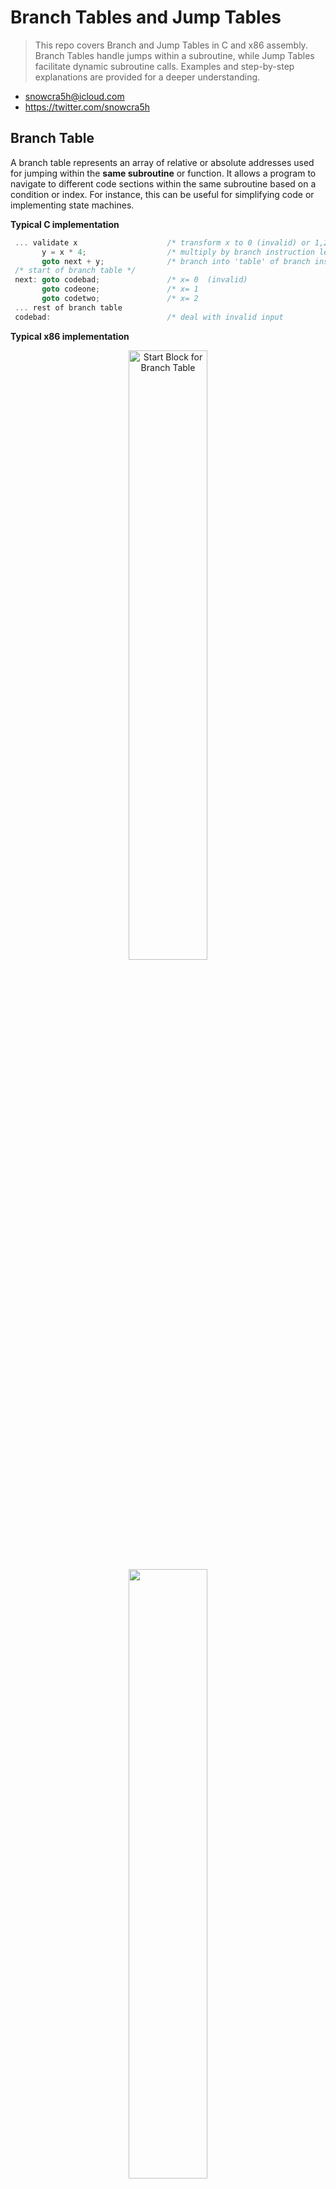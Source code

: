 # Branch Tables and Jump Tables
> This repo covers Branch and Jump Tables in C and x86 assembly. Branch Tables handle jumps within a subroutine, while Jump Tables facilitate dynamic subroutine calls. Examples and step-by-step explanations are provided for a deeper understanding.

- snowcra5h@icloud.com
- https://twitter.com/snowcra5h

## Branch Table
A branch table represents an array of relative or absolute addresses used for jumping within the **same subroutine** or function. It allows a program to navigate to different code sections within the same subroutine based on a condition or index. For instance, this can be useful for simplifying code or implementing state machines.

**Typical C implementation**
```c
 ... validate x                    /* transform x to 0 (invalid) or 1,2,3, according to value..)    */
       y = x * 4;                  /* multiply by branch instruction length (e.g. 4 )               */
       goto next + y;              /* branch into 'table' of branch instructions                    */
 /* start of branch table */
 next: goto codebad;               /* x= 0  (invalid)                                               */
       goto codeone;               /* x= 1                                                          */
       goto codetwo;               /* x= 2                                                          */
 ... rest of branch table
 codebad:                          /* deal with invalid input                                       */
```

**Typical x86 implementation**
<div align="center">
  <img src="https://user-images.githubusercontent.com/90065760/231896993-73e976ad-035e-48a2-a6c2-60c15110929f.png" alt="Start Block for Branch Table" width="50%" height="50%">
</div>

<div align="center">
  <img src="https://user-images.githubusercontent.com/90065760/231896627-0e0b9185-719c-442a-a864-77b602b70eed.png" width="50%" height="50%">
</div>

```c
.text:0056CD12
.text:0056CD12 loc_56CD12:
.text:0056CD12 mov     edx, [ebp+OPCODE]
.text:0056CD18 sub     edx, 518h       ; switch 60 cases
.text:0056CD1E mov     [ebp+OPCODE], edx
.text:0056CD24 cmp     [ebp+OPCODE], 3Bh ; Compare Two Operands
.text:0056CD2B ja      def_56CD0B      ; jumptable 0056CD0B default case, cases 1290-1295,1297-1299
.text:0056CD2B                         ; jumptable 0056CD3F default case, cases 1306-1311,1322-1327,1337-1359
.text:0056CD2B                         ; jumptable 0056CDD2 default case, cases 1368-1535
.text:0056CD2B                         ; jumptable 0056CE8B default case, cases 1800-2047
.text:0056CD2B                         ; jumptable 0056CF39 default case, cases 2314-2319
.text:0056CD2B                         ; jumptable 0056CF65 default case, cases 4106-4111
.text:0056CD2B                         ; jumptable 0056CFF4 default case, cases 4122-4175,4180-4191,4194-4207,4209-4223,4225-4239
.text:0056CD2B                         ; jumptable 0056D027 default case, cases 4362-4367,4369-4383
.text:0056CD2B                         ; jumptable 0056D079 default case, cases 4388-4399,4402-4415,4417-4431,4435-4447,4449-4607
.text:0056CD2B                         ; jumptable 0056D0A4 default case, cases 4682-4687
.text:0056CD2B                         ; jumptable 0056D0F7 default case, cases 4695-4719,4725-4751,4762-4863,4866-4895,4899-4927
.text:0056CD2B                         ; jumptable 0056D147 default case, cases 4932-4943,4946-4959,4961-4975,4981-4991
.text:0056CD2B                         ; jumptable 0056D197 default case, cases 4998-5007,5009-5119
```

**Assume**: [ebp+OPCODE] = `0x534`. 
1. `edx = 0x534`
2. `sub edx ,518h` -> `edx = 1c`
3. [ebp+OPCODE] = 0x1c
4. `0x1c < 0x3b`. Thus the jump is not taken.

**After jump not taken we follow the execution to this block**
```d
.text:0056CD31 mov     ecx, [ebp+OPCODE]
.text:0056CD37 xor     eax, eax        ; Logical Exclusive OR
.text:0056CD39 mov     al, ds:byte_575F6E[ecx]
.text:0056CD3F jmp     ds:jpt_56CD3F[eax*4] ; switch jump
```
1. `ecx = 1c`
2. `eax = 0`

3. The value at `*(&(575f6e + 1c))` is moved into the low byte of `eax` which is `al`. (Highlighted in brackets below)
```c
.text:00575F6E byte_575F6E     db      0,     1,   19h,   19h
.text:00575F6E                                         ; DATA XREF: _FXCLI_OraBR_Exec_Command+883↑r
.text:00575F6E                 db    19h,   19h,   19h,   19h ; indirect table for switch statement
.text:00575F6E                 db      2,     3,     4,     5
.text:00575F6E                 db      6,     7,     8,     9
.text:00575F6E                 db    0Ah,   0Bh,   19h,   19h
.text:00575F6E                 db    19h,   19h,   19h,   19h
.text:00575F6E                 db    0Ch,   0Dh,   0Eh,   0Fh
.text:00575F6E                 db   [10h],  11h,   12h,   13h
.text:00575F6E                 db    14h,   19h,   19h,   19h
.text:00575F6E                 db    19h,   19h,   19h,   19h
.text:00575F6E                 db    19h,   19h,   19h,   19h
.text:00575F6E                 db    19h,   19h,   19h,   19h
.text:00575F6E                 db    19h,   19h,   19h,   19h
.text:00575F6E                 db    19h,   19h,   19h,   19h
.text:00575F6E                 db    15h,   16h,   17h,   18h
```
>If we count `1c` bytes into this table we get the value `10h`. Therefore `al = 10h`

4. `al` is now used as an index to the jump table at `56cd3f`.  (`&00575F06[0 ] .. &00575F06[25]` have been added for ease of reading)
	1. We scale `eax * 4` to account for the sizes of an address in x86, which is 4 bytes. After scaling `eax = 40h`.
	2. The base value at the address of `jpt_56CD3F[0]` gives us `00575F06`, and `00575f06 + 40h = 575F46`. We can either get the value we will jump to using this address and dynamic analysis in WinDBG or continue using static analysis in IDA with our original offset of  `10h`, the entry `&00575F06[16] .text:00575F06 dd offset loc_572E27`. So the address we jump to is `572E27`.
```c
&00575F06[0 ] .text:00575F06 jpt_56CD3F      dd offset loc_56FAD9    ; DATA XREF: _FXCLI_OraBR_Exec_Command+889↑r
&00575F06[1 ] .text:00575F06                 dd offset loc_56FC21    ; jump table for switch statement
&00575F06[2 ] .text:00575F06                 dd offset loc_570E30
&00575F06[3 ] .text:00575F06                 dd offset loc_570F3C
&00575F06[4 ] .text:00575F06                 dd offset loc_571012
&00575F06[5 ] .text:00575F06                 dd offset loc_570C40
&00575F06[6 ] .text:00575F06                 dd offset loc_570612
&00575F06[7 ] .text:00575F06                 dd offset loc_56E5B3
&00575F06[8 ] .text:00575F06                 dd offset loc_5710CF
&00575F06[9 ] .text:00575F06                 dd offset loc_57117A
&00575F06[10] .text:00575F06                 dd offset loc_570D00
&00575F06[11] .text:00575F06                 dd offset loc_570CD0
&00575F06[12] .text:00575F06                 dd offset loc_572ED8
&00575F06[13] .text:00575F06                 dd offset loc_572E74
&00575F06[14] .text:00575F06                 dd offset loc_572C44
&00575F06[15] .text:00575F06                 dd offset loc_572D1C
&00575F06[16] .text:00575F06                 dd offset loc_572E27
&00575F06[17] .text:00575F06                 dd offset loc_56DFF6
&00575F06[18] .text:00575F06                 dd offset loc_56E060
&00575F06[19] .text:00575F06                 dd offset loc_572FB9
&00575F06[20] .text:00575F06                 dd offset loc_571785
&00575F06[21] .text:00575F06                 dd offset loc_56FC53
&00575F06[22] .text:00575F06                 dd offset loc_56FCC2
&00575F06[23] .text:00575F06                 dd offset loc_56FD30
&00575F06[24] .text:00575F06                 dd offset loc_56FDD9
&00575F06[25] .text:00575F06                 dd offset def_56CD0B
```

5. Finally, we jmp to `572E27`.
```c
.text:00572E27
.text:00572E27 loc_572E27:             ; jumptable 0056CD3F case 1332
.text:00572E27 mov     ax, [ebp+var_12554]
...
...
```

## Jump Table
A jump table is an array of pointers or addresses used to jump to **different subroutines** or functions in a program. It allows the program to dynamically call various subroutines based on an index typically calculated at runtime.

**Example in c**
```c
#include <stdio.h>
#include <stdlib.h>

void f0 (int x, int y) { printf("Val: %d jumped to f%d(%d)\n", y, x, x); }
void f1 (int x, int y) { printf("Val: %d jumped to f%d(%d)\n", y, x, x); }
void f2 (int x, int y) { printf("Val: %d jumped to f%d(%d)\n", y, x, x); }
void f3 (int x, int y) { printf("Val: %d jumped to f%d(%d)\n", y, x, x); }
void f4 (int x, int y) { printf("Val: %d jumped to f%d(%d)\n", y, x, x); }
void f5 (int x, int y) { printf("Val: %d jumped to f%d(%d)\n", y, x, x); }
void f6 (int x, int y) { printf("Val: %d jumped to f%d(%d)\n", y, x, x); }
void f7 (int x, int y) { printf("Val: %d jumped to f%d(%d)\n", y, x, x); }
void f8 (int x, int y) { printf("Val: %d jumped to f%d(%d)\n", y, x, x); }

void (*jmpTable[9])(int, int) = {f0, f1, f2, f3, f4, f5, f6, f7, f8};

int
main(int argc, char *argv[])
{
  int i, j;

  j = atoi(argv[1]);
  i = j % 9;

  jmpTable[i](i, j);

  return 0;
}
```
